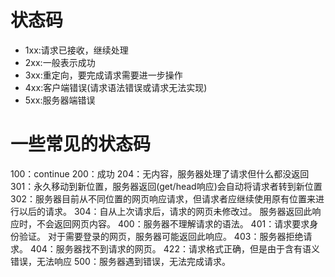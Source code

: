 # 状态码
* 1xx:请求已接收，继续处理
* 2xx:一般表示成功
* 3xx:重定向，要完成请求需要进一步操作
* 4xx:客户端错误(请求语法错误或请求无法实现)
* 5xx:服务器端错误
# 一些常见的状态码
100：continue
200：成功
204：无内容，服务器处理了请求但什么都没返回
301：永久移动到新位置，服务器返回(get/head响应)会自动将请求者转到新位置
302：服务器目前从不同位置的网页响应请求，但请求者应继续使用原有位置来进行以后的请求。
304：自从上次请求后，请求的网页未修改过。 服务器返回此响应时，不会返回网页内容。
400：服务器不理解请求的语法。
401：请求要求身份验证。 对于需要登录的网页，服务器可能返回此响应。
403：服务器拒绝请求。
404：服务器找不到请求的网页。
422：请求格式正确，但是由于含有语义错误，无法响应
500：服务器遇到错误，无法完成请求。